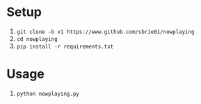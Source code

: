 # Setup 
1. `git clone -b v1 https://www.github.com/sbrie01/nowplaying`
2. `cd nowplaying`
3. `pip install -r requirements.txt`

# Usage
1. `python nowplaying.py`
